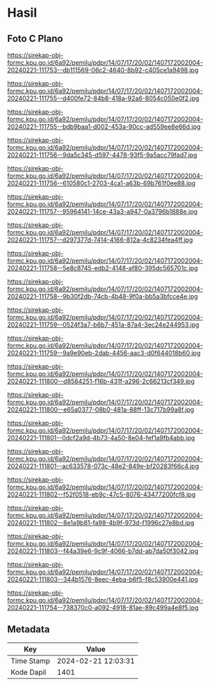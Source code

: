 # Hasil

## Foto C Plano

https://sirekap-obj-formc.kpu.go.id/6a92/pemilu/pdpr/14/07/17/20/02/1407172002004-20240221-111753--db111569-06c2-4640-8b92-c405ce1a9498.jpg

https://sirekap-obj-formc.kpu.go.id/6a92/pemilu/pdpr/14/07/17/20/02/1407172002004-20240221-111755--d400fe72-84b8-418a-92a6-8054c050e0f2.jpg

https://sirekap-obj-formc.kpu.go.id/6a92/pemilu/pdpr/14/07/17/20/02/1407172002004-20240221-111755--bdb9baa1-d002-453a-90cc-ad559ee8e66d.jpg

https://sirekap-obj-formc.kpu.go.id/6a92/pemilu/pdpr/14/07/17/20/02/1407172002004-20240221-111756--9da5c345-d597-4478-93f5-9a5acc79fad7.jpg

https://sirekap-obj-formc.kpu.go.id/6a92/pemilu/pdpr/14/07/17/20/02/1407172002004-20240221-111756--610580c1-2703-4ca1-a63b-69b761f0ee88.jpg

https://sirekap-obj-formc.kpu.go.id/6a92/pemilu/pdpr/14/07/17/20/02/1407172002004-20240221-111757--95964141-14ce-43a3-a947-0a3796b1888e.jpg

https://sirekap-obj-formc.kpu.go.id/6a92/pemilu/pdpr/14/07/17/20/02/1407172002004-20240221-111757--d297377d-7414-4166-812a-4c8234fea4ff.jpg

https://sirekap-obj-formc.kpu.go.id/6a92/pemilu/pdpr/14/07/17/20/02/1407172002004-20240221-111758--5e8c8745-edb2-4148-af80-395dc565701c.jpg

https://sirekap-obj-formc.kpu.go.id/6a92/pemilu/pdpr/14/07/17/20/02/1407172002004-20240221-111758--9b30f2db-74cb-4b48-9f0a-bb5a3bfcce4e.jpg

https://sirekap-obj-formc.kpu.go.id/6a92/pemilu/pdpr/14/07/17/20/02/1407172002004-20240221-111759--0524f3a7-b6b7-451a-87a4-3ec24e244953.jpg

https://sirekap-obj-formc.kpu.go.id/6a92/pemilu/pdpr/14/07/17/20/02/1407172002004-20240221-111759--9a9e90eb-2dab-4456-aac3-d0f644018b60.jpg

https://sirekap-obj-formc.kpu.go.id/6a92/pemilu/pdpr/14/07/17/20/02/1407172002004-20240221-111800--d8584251-f16b-431f-a296-2c66213cf349.jpg

https://sirekap-obj-formc.kpu.go.id/6a92/pemilu/pdpr/14/07/17/20/02/1407172002004-20240221-111800--e65a0377-08b0-481a-88ff-13c717b99a8f.jpg

https://sirekap-obj-formc.kpu.go.id/6a92/pemilu/pdpr/14/07/17/20/02/1407172002004-20240221-111801--0dcf2a9d-4b73-4a50-8e04-fef1a9fb4abb.jpg

https://sirekap-obj-formc.kpu.go.id/6a92/pemilu/pdpr/14/07/17/20/02/1407172002004-20240221-111801--ac633578-073c-48e2-849e-bf20283f66c4.jpg

https://sirekap-obj-formc.kpu.go.id/6a92/pemilu/pdpr/14/07/17/20/02/1407172002004-20240221-111802--f52f0518-eb9c-47c5-8076-43477200fcf8.jpg

https://sirekap-obj-formc.kpu.go.id/6a92/pemilu/pdpr/14/07/17/20/02/1407172002004-20240221-111802--8e1a9b81-fa98-4b9f-973d-f1996c27e8bd.jpg

https://sirekap-obj-formc.kpu.go.id/6a92/pemilu/pdpr/14/07/17/20/02/1407172002004-20240221-111803--f44a39e6-9c9f-4066-b7dd-ab7da50f3042.jpg

https://sirekap-obj-formc.kpu.go.id/6a92/pemilu/pdpr/14/07/17/20/02/1407172002004-20240221-111803--344b1576-8eec-4eba-b6f5-f8c53900e441.jpg

https://sirekap-obj-formc.kpu.go.id/6a92/pemilu/pdpr/14/07/17/20/02/1407172002004-20240221-111754--738370c0-a092-4918-81ae-89c499a4e8f5.jpg


## Metadata

| Key        | Value               |
| ---------- | ------------------- |
| Time Stamp | 2024-02-21 12:03:31 |
| Kode Dapil | 1401                |



